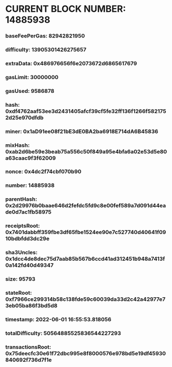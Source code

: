 # CURRENT BLOCK NUMBER: 14885938

### baseFeePerGas: 82942821950
### difficulty: 13905301426275657
### extraData: 0x486976656f6e2073672d6865617679
### gasLimit: 30000000
### gasUsed: 9586878
### hash: 0xdf4762aaf53ee3d2431405afcf39cf5fe32ff136f1266f5821752d25e970dfdb
### miner: 0x1aD91ee08f21bE3dE0BA2ba6918E714dA6B45836
### mixHash: 0xab2d6be59e3beab75a556c50f849a95e4bfa6a02e53d5e80a63caac9f3f62009
### nonce: 0x4dc2f74cbf070b90
### number: 14885938
### parentHash: 0x2d29976b0baae646d2fefdc5fd9c8e00fef589a7d091d44eade0d7ac1fb58975
### receiptsRoot: 0x7401dabbff359fbe3df65fbe1524ee90e7c527740d40641f0910bdbfdd3dc29e
### sha3Uncles: 0x1dcc4de8dec75d7aab85b567b6ccd41ad312451b948a7413f0a142fd40d49347
### size: 95793
### stateRoot: 0xf7966ce299314b58c138fde59c60039da33d2c42a42977e73eb05ba86f3bd5d8
### timestamp: 2022-06-01 16:55:53.818056
### totalDifficulty: 50564885525836544227293
### transactionsRoot: 0x75deecfc30e61f72dbc995e8f8000576e978bd5e19df45930840692f736d7f1e
